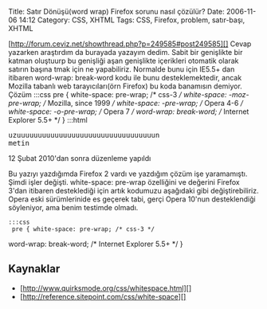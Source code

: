 Title: Satır Dönüşü(word wrap) Firefox sorunu nasıl çözülür?
Date: 2006-11-06 14:12
Category: CSS, XHTML
Tags: CSS, Firefox, problem, satır-başı, XHTML

[http://forum.ceviz.net/showthread.php?p=249585#post249585][] Cevap
yazarken araştırdım da burayada yazayım dedim. Sabit bir genişlikte bir
katman oluştuurp bu genişliği aşan genişlikte içerikleri otomatik olarak
satırın başına tmak için ne yapabiliriz. Normalde bunu için IE5.5+ dan
itibaren word-wrap: break-word kodu ile bunu desteklemektedir, ancak
Mozilla tabanlı web tarayıcıları(örn Firefox) bu koda banamısın demiyor.
Çözüm 	:::css
	 pre { white-space: pre-wrap; /* css-3
*/ white-space: -moz-pre-wrap; /* Mozilla, since 1999 */ white-space:
-pre-wrap; /* Opera 4-6 */ white-space: -o-pre-wrap; /* Opera 7 */
word-wrap: break-word; /* Internet Explorer 5.5+ */ } 
	:::html
	 <pre>uzuuuuuuuuuuuuuuuuuuuuuuuuuuuuuuuuun
metin</pre> 

12 Şubat 2010'dan sonra düzenleme yapıldı

Bu yazıyı yazdığımda Firefox 2 vardı ve yazdığım çözüm işe yaramamıştı.
Şimdi işler değişti. white-space: pre-wrap özelliğini ve değerini
Firefox 3'dan itibaren desteklediği için artık kodumuzu aşağıdaki gibi
değiştirebiliriz. Opera eski sürümlerinide es geçerek tabi, gerçi Opera
10'nun desteklendiği söyleniyor, ama benim testimde olmadı.

	:::css
	 pre { white-space: pre-wrap; /* css-3 */
word-wrap: break-word; /* Internet Explorer 5.5+ */ } 

## Kaynaklar

-   [http://www.quirksmode.org/css/whitespace.html][]
-   [http://reference.sitepoint.com/css/white-space][]

</p>

  [http://forum.ceviz.net/showthread.php?p=249585#post249585]: http://forum.ceviz.net/showthread.php?p=249585#post249585
  [http://www.quirksmode.org/css/whitespace.html]: http://www.quirksmode.org/css/whitespace.html
  [http://reference.sitepoint.com/css/white-space]: http://reference.sitepoint.com/css/white-space
